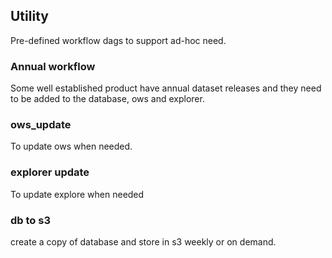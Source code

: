 ## Utility
Pre-defined workflow dags to support ad-hoc need.

### Annual workflow
Some well established product have annual dataset releases and they need to be added to the database, ows and explorer.

### ows_update
To update ows when needed.

### explorer update
To update explore when needed

### db to s3
create a copy of database and store in s3 weekly or on demand.
